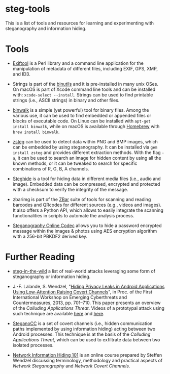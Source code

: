 # steg-tools

This is a list of tools and resources for learning and experimenting with steganography and information hiding.  

# Tools

* [Exiftool](https://exiftool.org) is a Perl library and a command line application for the manipulation of metadata of different files, including EXIF, GPS, XMP, and ID3.

* Strings is part of the [binutils](https://www.gnu.org/software/binutils/) and it is pre-installed in many unix OSes. On macOS is part of Xcode command line tools and can be installed with: `xcode-select --install`. 
Strings can be used to find printable strings (i.e., ASCII strings) in binary and other files. 

* [binwalk](https://github.com/ReFirmLabs/binwalk) is a simple (yet powerful) tool for binary files. Among the various use, it can be used to find embedded or appended files or blocks of executable code. On Linux can be installed with `apt-get install binwalk`, while on macOS is available through [Homebrew](https://brew.sh/index_it) with `brew install binwalk`. 

* [zsteg](https://github.com/zed-0xff/zsteg) can be used to detect data within PNG and BMP images, which can be embedded by using steganography. It can be installed via `gem install zsteg` and provides different extraction methods. With the flag `-a`, it can be used to search an image for hidden content by using all the known methods, or it can be tweaked to search for specific combinations of R, G, B, A channels.

* [Steghide](http://steghide.sourceforge.net) is a tool for hiding data in different media files (i.e., audio and image). Embedded data can be compressed, encrypted and protected with a checksum to verify the integrity of the message. 

* zbarimg is part of the [ZBar](http://zbar.sourceforge.net) suite of tools for scanning and reading barcodes and QRcodes for different sources (e.g., videos and images). It also offers a Python API, which allows to easily integrate the scanning functionalities in scripts to automate the analysis process. 
 
* [Steganography Online Codec](https://www.pelock.com/products/steganography-online-codec) allows you to hide a password encrypted message within the images & photos using AES encryption algorithm with a 256-bit PBKDF2 derived key.

# Further Reading

* [steg-in-the-wild](https://github.com/lucacav/steg-in-the-wild) a list of real-world attacks leveraging some form of steganography or information hiding.

* J.-F. Lalande, S. Wendzel, "[Hiding Privacy Leaks in Android Applications Using Low-Attention Raising Covert Channels](http://dx.doi.org/10.1109/ARES.2013.92)", in Proc. of the First International Workshop on Emerging Cyberthreats and Countermeasures, 2013, pp. 701–710. This paper presents an overview of the *Colluding Applications Threat*. Videos of a prototypal attack using such technique are available [here](https://www.dailymotion.com/video/x10lcyq) and [here](https://www.dailymotion.com/video/x10lbre).

* [SteganoCC](http://steganocc.gforge.inria.fr) is a set of covert channels (i.e., hidden communication paths implemented by using information hiding) acting between two Android processes. This technique is at the basis of the *Colluding Applications Threat*, which can be used to exfiltrate data between two isolated processes. 

* [Network Information Hiding 101](https://github.com/cdpxe/Network-Covert-Channels-A-University-level-Course) is an online course prepared by Steffen Wendzel discussing terminology, methodology and practical aspects of *Network Steganography* and *Network Covert Channels*. 
